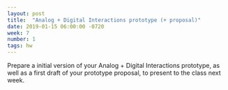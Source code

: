 ```yaml
---
layout: post
title:  "Analog + Digital Interactions prototype (+ proposal)"
date: 2019-01-15 06:00:00 -0720
week: 7
number: 1
tags: hw
---
```


Prepare a initial version of your Analog + Digital Interactions prototype, as well as a first draft of your prototype proposal, to present to the class next week.
